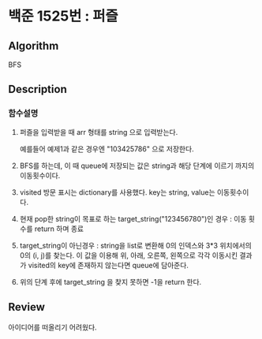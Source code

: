 # 백준 1525번 : 퍼즐

## Algorithm

BFS

## Description
### 함수설명

1. 퍼즐을 입력받을 때 arr 형태를 string 으로 입력받는다.

    예를들어 예제1과 같은 경우엔 "103425786" 으로 저장한다.

2. BFS를 하는데, 이 때 queue에 저장되는 값은 string과 해당 단계에 이르기 까지의 이동횟수이다.

3.  visited 방문 표시는 dictionary를 사용했다. key는 string, value는 이동횟수이다.

4. 현재 pop한 string이 목표로 하는 target_string("123456780")인 경우 : 이동 횟수를 return 하며 종료

5. target_string이 아닌경우 : string을 list로 변환해 0의 인덱스와 3*3 위치에서의 0의 (i, j)를 찾는다. 이 값을 이용해 위, 아래, 오른쪽, 왼쪽으로 각각 이동시킨 결과가 visited의 key에 존재하지 않는다면 queue에 담아준다.

6. 위의 단계 후에 target_string 을 찾지 못하면 -1을 return 한다.

## Review

아이디어를 떠올리기 어려웠다.
